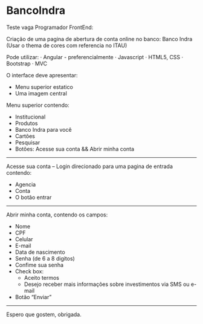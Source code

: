 # BancoIndra
Teste vaga Programador FrontEnd:

Criação de uma pagina de abertura de conta online no banco: Banco Indra 
(Usar o thema de cores com referencia no ITAU)

Pode utilizar:
· Angular - preferencialmente
· Javascript
· HTML5, CSS
· Bootstrap
· MVC

O interface deve apresentar:
* Menu superior estatico
* Uma imagem central

Menu superior contendo:
* Institucional
* Produtos
* Banco Indra para você
* Cartões
* Pesquisar
* Botões: Acesse sua conta && Abrir minha conta

------------------------------------------------------------------------------------

Acesse sua conta – Login direcionado para uma pagina de entrada contendo:
* Agencia
* Conta
* O botão entrar

------------------------------------------------------------------------------------

Abrir minha conta, contendo os campos:
* Nome
* CPF
* Celular
* E-mail
* Data de nascimento
* Senha (de 6 a 8 digitos)
* Confime sua senha
* Check box:
    * Aceito termos
    * Desejo receber mais informações sobre investimentos via SMS ou e-mail
* Botão “Enviar”

-----------------------------------------------------------------------------------

Espero que gostem, obrigada.
